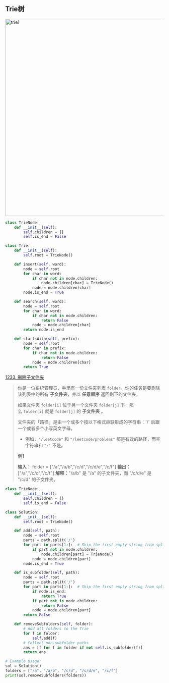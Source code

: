 ## Trie树

<img title="" src="https://oi-wiki.org/string/images/trie1.png" alt="trie1" width="625">

```python
class TrieNode:
    def __init__(self):
        self.children = {}
        self.is_end = False

class Trie:
    def __init__(self):
        self.root = TrieNode()

    def insert(self, word):
        node = self.root
        for char in word:
            if char not in node.children:
                node.children[char] = TrieNode()
            node = node.children[char]
        node.is_end = True

    def search(self, word):
        node = self.root
        for char in word:
            if char not in node.children:
                return False
            node = node.children[char]
        return node.is_end

    def startsWith(self, prefix):
        node = self.root
        for char in prefix:
            if char not in node.children:
                return False
            node = node.children[char]
        return True
```

[1233. 删除子文件夹](https://leetcode.cn/problems/remove-sub-folders-from-the-filesystem/)

> 你是一位系统管理员，手里有一份文件夹列表 `folder`，你的任务是要删除该列表中的所有 **子文件夹**，并以 **任意顺序** 返回剩下的文件夹。
> 
> 如果文件夹 `folder[i]` 位于另一个文件夹 `folder[j]` 下，那么 `folder[i]` 就是 `folder[j]` 的 **子文件夹** 。
> 
> 文件夹的「路径」是由一个或多个按以下格式串联形成的字符串：'/' 后跟一个或者多个小写英文字母。
> 
> - 例如，`"/leetcode"` 和 `"/leetcode/problems"` 都是有效的路径，而空字符串和 `"/"` 不是。
> 
> **例1**
> 
> **输入：** folder = ["/a","/a/b","/c/d","/c/d/e","/c/f"]
> **输出：**["/a","/c/d","/c/f"]
> **解释：**"/a/b" 是 "/a" 的子文件夹，而 "/c/d/e" 是 "/c/d" 的子文件夹。

```py
class TrieNode:
    def __init__(self):
        self.children = {}
        self.is_end = False

class Solution:
    def __init__(self):
        self.root = TrieNode()

    def add(self, path):
        node = self.root
        parts = path.split('/')
        for part in parts[1:]:  # Skip the first empty string from split
            if part not in node.children:
                node.children[part] = TrieNode()
            node = node.children[part]
        node.is_end = True

    def is_subfolder(self, path):
        node = self.root
        parts = path.split('/')
        for part in parts[1:]:  # Skip the first empty string from split
            if node.is_end:
                return True
            if part not in node.children:
                return False
            node = node.children[part]
        return False

    def removeSubfolders(self, folder):
        # Add all folders to the Trie
        for f in folder:
            self.add(f)
        # Collect non-subfolder paths
        ans = [f for f in folder if not self.is_subfolder(f)]
        return ans

# Example usage:
sol = Solution()
folders = ["/a", "/a/b", "/c/d", "/c/d/e", "/c/f"]
print(sol.removeSubfolders(folders))
```
